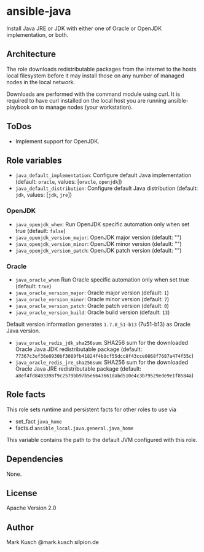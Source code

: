 # ansible-java

Install Java JRE or JDK with either one of Oracle or OpenJDK
implementation, or both.

## Architecture

The role downloads redistributable packages from the internet
to the hosts local filesystem before it may install those on
any number of managed nodes in the local network.

Downloads are performed with the command module using curl.
It is required to have curl installed on the local host you
are running ansible-playbook on to manage nodes (your workstation).

## ToDos

- Implement support for OpenJDK.

## Role variables

* ``java_default_implementation``: Configure default Java implementation (default: ``oracle``, values: [``oracle``, ``openjdk``])
* ``java_default_distribution``: Configure default Java distribution (default: ``jdk``, values: [``jdk``, ``jre``])

### OpenJDK

* ``java_openjdk_when``: Run OpenJDK specific automation only when set true (default: ``false``)
* ``java_openjdk_version_major``: OpenJDK major version (default: "")
* ``java_openjdk_version_minor``: OpenJDK minor version (default: "")
* ``java_openjdk_version_patch``: OpenJDK patch version (default: "")

### Oracle

* ``java_oracle_when`` Run Oracle specific automation only when set true (default: ``true``)
* ``java_oracle_version_major``: Oracle major version (default: ``1``)
* ``java_oracle_version_minor``: Oracle minor version (default: ``7``)
* ``java_oracle_version_patch``: Oracle patch version (default: ``0``)
* ``java_oracle_version_build``: Oracle build version (default: ``13``)

Default version information generates ``1.7.0_51-b13`` (7u51-b13) as Oracle Java version.

* ``java_oracle_redis_jdk_sha256sum``: SHA256 sum for the downloaded Oracle Java JDK redistributable package (default: ``77367c3ef36e0930bf3089fb41824f4b8cf55dcc8f43cce0868f7687a474f55c``)
* ``java_oracle_redis_jre_sha256sum``: SHA256 sum for the downloaded Oracle Java JRE redistributable package (default: ``a8ef4fd8403398f9c2579bb97b5e6643661dabd510e4c3b79529ede9e1f8584a``)

## Role facts

This role sets runtime and persistent facts for other roles to use via

* set\_fact ``java_home``
* facts.d ``ansible_local.java.general.java_home``

This variable contains the path to the default JVM configured with this role.

## Dependencies

None.

## License

Apache Version 2.0

## Author

Mark Kusch @mark.kusch silpion.de


<!-- vim: set ts=4 sw=4 et nofen: -->
